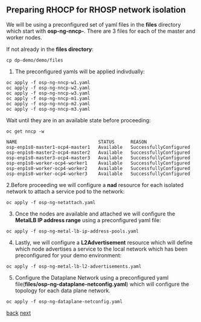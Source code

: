 ## Preparing RHOCP for RHOSP network isolation

We will be using a preconfigured set of yaml files in the **files** directory which
start with **osp-ng-nncp-**. There are 3 files for each of the master and worker nodes.

If not already in the **files directory**:

```
cp dp-demo/demo/files
```

1. The preconfigured yamls will be applied indivdually:

```
oc apply -f osp-ng-nncp-w1.yaml
oc apply -f osp-ng-nncp-w2.yaml
oc apply -f osp-ng-nncp-w3.yaml
oc apply -f osp-ng-nncp-m1.yaml
oc apply -f osp-ng-nncp-m2.yaml
oc apply -f osp-ng-nncp-m3.yaml
```

Wait until they are in an available state before proceeding:

```
oc get nncp -w
```

```
NAME                              STATUS      REASON
osp-enp1s0-master1-ocp4-master1   Available   SuccessfullyConfigured
osp-enp1s0-master2-ocp4-master2   Available   SuccessfullyConfigured
osp-enp1s0-master3-ocp4-master3   Available   SuccessfullyConfigured
osp-enp1s0-worker-ocp4-worker1    Available   SuccessfullyConfigured
osp-enp1s0-worker-ocp4-worker2    Available   SuccessfullyConfigured
osp-enp1s0-worker-ocp4-worker3    Available   SuccessfullyConfigured
```

2.Before proceeding we will configure  a **nad** resource for each isolated network to
attach a service pod to the network:

```
oc apply -f osp-ng-netattach.yaml
```

3. Once the nodes are available and attached we will configure the **MetalLB IP address range** using
a preconfigured yaml file:

```
oc apply -f osp-ng-metal-lb-ip-address-pools.yaml
```

4. Lastly, we will configure a **L2Advertisement** resource which will define which node advertises a
service to the local network which has been preconfigured for your demo environment:

```
oc apply -f osp-ng-metal-lb-l2-advertisements.yaml
```

5. Configure the Dataplane Network using a preconfigured yaml file(**files/osp-ng-dataplane-netconfig.yaml**)
which will configure the topology for each data plane network.

```
oc apply -f osp-ng-dataplane-netconfig.yaml
```

[back](secure.md) [next](create-cp.md)
